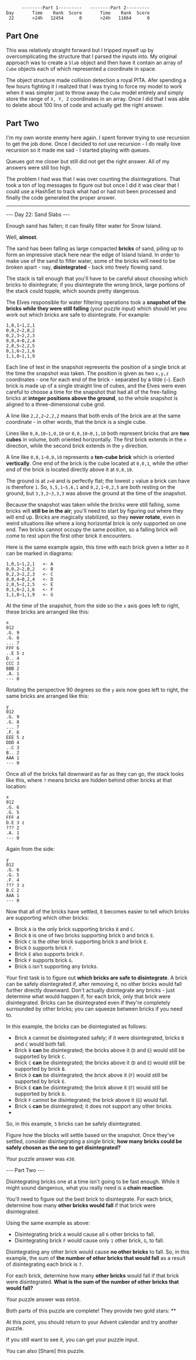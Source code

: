 ```text
      --------Part 1---------   --------Part 2---------
Day       Time    Rank  Score       Time    Rank  Score
 22       >24h   12454      0       >24h   11664      0
```

## Part One
This was relatively straight forward but I tripped myself up by overcomplicating the structure that I parsed the inputs into.  My original approach was to create a `Slab` object and then have it contain an array of `Cube` objects each of which represented a coordinate in space.  

The object structure made collision detection a royal PITA.  Afer spending a few hours fighting it I realized that I was trying to force my model to work when it was simpler just to throw away the `Cube` model entirely and simply store the range of `X, Y, Z` coordinates in an array.  Once I did that I was able to delete about 100 lins of code and actually get the right answer.

## Part Two
I'm my own worste enemy here again.  I spent forever trying to use recursion to get the job done.  Once I decided to not use recursion - I do really love recursion so it made me sad - I started playing with queues.

Queues got me closer but still did not get the right answer.  All of my answers were still too high.

The problem I had was that I was over counting the disintegrations.  That took a ton of log messages to figure out but once I did it was clear that I could use a HashSet to track what had or had not been processed and finally the code generated the proper answer. 

-----


--- Day 22: Sand Slabs ---

Enough sand has fallen; it can finally filter water for Snow Island.

Well, **almost**.

The sand has been falling as large compacted **bricks** of sand, piling up to form an impressive stack here near the edge of Island Island. In order to make use of the sand to filter water, some of the bricks will need to be broken apart - nay, **disintegrated** - back into freely flowing sand.

The stack is tall enough that you'll have to be careful about choosing which bricks to disintegrate; if you disintegrate the wrong brick, large portions of the stack could topple, which sounds pretty dangerous.

The Elves responsible for water filtering operations took a **snapshot of the bricks while they were still falling** (your puzzle input) which should let you work out which bricks are safe to disintegrate. For example:

```text
1,0,1~1,2,1
0,0,2~2,0,2
0,2,3~2,2,3
0,0,4~0,2,4
2,0,5~2,2,5
0,1,6~2,1,6
1,1,8~1,1,9
```

Each line of text in the snapshot represents the position of a single brick at the time the snapshot was taken. The position is given as two `x,y,z` coordinates - one for each end of the brick - separated by a tilde (`~`). Each brick is made up of a single straight line of cubes, and the Elves were even careful to choose a time for the snapshot that had all of the free-falling bricks at **integer positions above the ground**, so the whole snapshot is aligned to a three-dimensional cube grid.

A line like `2,2,2~2,2,2` means that both ends of the brick are at the same coordinate - in other words, that the brick is a single cube.

Lines like `0,0,10~1,0,10` or `0,0,10~0,1,10` both represent bricks that are **two cubes** in volume, both oriented horizontally. The first brick extends in the `x` direction, while the second brick extends in the `y` direction.

A line like `0,0,1~0,0,10` represents a **ten-cube brick** which is oriented **vertically**. One end of the brick is the cube located at `0,0,1`, while the other end of the brick is located directly above it at `0,0,10`.

The ground is at `z=0` and is perfectly flat; the lowest `z` value a brick can have is therefore `1`. So, `5,5,1~5,6,1` and `0,2,1~0,2,5` are both resting on the ground, but `3,3,2~3,3,3` was above the ground at the time of the snapshot.

Because the snapshot was taken while the bricks were still falling, some bricks will **still be in the air**; you'll need to start by figuring out where they will end up. Bricks are magically stabilized, so they **never rotate**, even in weird situations like where a long horizontal brick is only supported on one end. Two bricks cannot occupy the same position, so a falling brick will come to rest upon the first other brick it encounters.

Here is the same example again, this time with each brick given a letter so it can be marked in diagrams:

```text
1,0,1~1,2,1   <- A
0,0,2~2,0,2   <- B
0,2,3~2,2,3   <- C
0,0,4~0,2,4   <- D
2,0,5~2,2,5   <- E
0,1,6~2,1,6   <- F
1,1,8~1,1,9   <- G
```

At the time of the snapshot, from the side so the `x` axis goes left to right, these bricks are arranged like this:

```text
x
012
.G. 9
.G. 8
... 7
FFF 6
..E 5 z
D.. 4
CCC 3
BBB 2
.A. 1
--- 0
```

Rotating the perspective 90 degrees so the `y` axis now goes left to right, the same bricks are arranged like this:

```text
y
012
.G. 9
.G. 8
... 7
.F. 6
EEE 5 z
DDD 4
..C 3
B.. 2
AAA 1
--- 0
```

Once all of the bricks fall downward as far as they can go, the stack looks like this, where `?` means bricks are hidden behind other bricks at that location:

```text
x
012
.G. 6
.G. 5
FFF 4
D.E 3 z
??? 2
.A. 1
--- 0
```

Again from the side:

```text
y
012
.G. 6
.G. 5
.F. 4
??? 3 z
B.C 2
AAA 1
--- 0
```

Now that all of the bricks have settled, it becomes easier to tell which bricks are supporting which other bricks:

* Brick `A` is the only brick supporting bricks `B` and `C`.
* Brick `B` is one of two bricks supporting brick `D` and brick `E`.
* Brick `C` is the other brick supporting brick `D` and brick `E`.
* Brick `D` supports brick `F`.
* Brick `E` also supports brick `F`.
* Brick `F` supports brick `G`.
* Brick `G` isn't supporting any bricks.

Your first task is to figure out **which bricks are safe to disintegrate**. A brick can be safely disintegrated if, after removing it, no other bricks would fall further directly downward. Don't actually disintegrate any bricks - just determine what would happen if, for each brick, only that brick were disintegrated. Bricks can be disintegrated even if they're completely surrounded by other bricks; you can squeeze between bricks if you need to.

In this example, the bricks can be disintegrated as follows:

* Brick `A` cannot be disintegrated safely; if it were disintegrated, bricks `B` and `C` would both fall.
* Brick `B` **can** be disintegrated; the bricks above it (`D` and `E`) would still be supported by brick `C`.
* Brick `C` **can** be disintegrated; the bricks above it (`D` and `E`) would still be supported by brick `B`.
* Brick `D` **can** be disintegrated; the brick above it (`F`) would still be supported by brick `E`.
* Brick `E` **can** be disintegrated; the brick above it (`F`) would still be supported by brick `D`.
* Brick `F` cannot be disintegrated; the brick above it (`G`) would fall.
* Brick `G` **can** be disintegrated; it does not support any other bricks.
* 
So, in this example, `5` bricks can be safely disintegrated.

Figure how the blocks will settle based on the snapshot. Once they've settled, consider disintegrating a single brick; **how many bricks could be safely chosen as the one to get disintegrated?**

Your puzzle answer was `430`.

--- Part Two ---

Disintegrating bricks one at a time isn't going to be fast enough. While it might sound dangerous, what you really need is a **chain reaction**.

You'll need to figure out the best brick to disintegrate. For each brick, determine how many **other bricks would fall** if that brick were disintegrated.

Using the same example as above:

* Disintegrating brick `A` would cause all `6` other bricks to fall.
* Disintegrating brick `F` would cause only `1` other brick, `G`, to fall.

Disintegrating any other brick would cause **no other bricks** to fall. So, in this example, the sum of **the number of other bricks that would fall** as a result of disintegrating each brick is `7`.

For each brick, determine how many **other bricks** would fall if that brick were disintegrated. **What is the sum of the number of other bricks that would fall?**

Your puzzle answer was `60558`.

Both parts of this puzzle are complete! They provide two gold stars: **

At this point, you should return to your Advent calendar and try another puzzle.

If you still want to see it, you can get your puzzle input.

You can also [Share]  this puzzle.